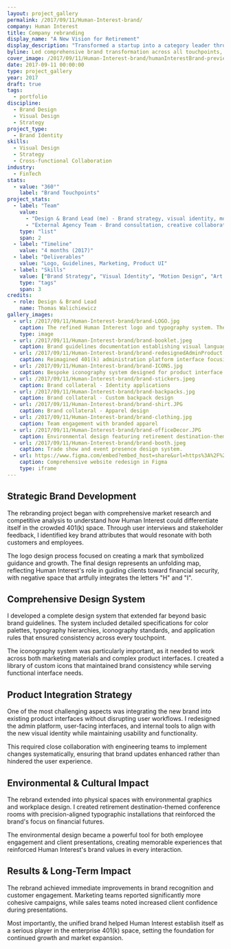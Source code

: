 ```yaml
---
layout: project_gallery
permalink: /2017/09/11/Human-Interest-brand/
company: Human Interest
title: Company rebranding
display_name: "A New Vision for Retirement"
display_description: "Transformed a startup into a category leader through comprehensive brand evolution that humanized financial planning"
byline: Led comprehensive brand transformation across all touchpoints, unifying visual identity, marketing, and product design
cover_image: /2017/09/11/Human-Interest-brand/humanInterestBrand-preview.png
date: 2017-09-11 00:00:00
type: project_gallery
year: 2017
draft: true
tags:
  - portfolio
discipline:
  - Brand Design
  - Visual Design
  - Strategy
project_type:
  - Brand Identity
skills:
  - Visual Design
  - Strategy
  - Cross-functional Collaboration
industry:
  - FinTech
stats:
  - value: "360°"
    label: "Brand Touchpoints"
project_stats:
  - label: "Team"
    value: 
      - "Design & Brand Lead (me) - Brand strategy, visual identity, motion design, art direction"
      - "External Agency Team - Brand consultation, creative collaboration, production support"
    type: "list"
    span: 2
  - label: "Timeline"
    value: "4 months (2017)"
  - label: "Deliverables"
    value: "Logo, Guidelines, Marketing, Product UI"
  - label: "Skills"
    value: ["Brand Strategy", "Visual Identity", "Motion Design", "Art Direction"]
    type: "tags"
    span: 3
credits:
  - role: Design & Brand Lead
    name: Thomas Walichiewicz
gallery_images:
  - url: /2017/09/11/Human-Interest-brand/brand-LOGO.jpg
    caption: The refined Human Interest logo and typography system. The mark symbolizes an unfolding map, representing the company's role in guiding clients toward financial security. The negative space artfully integrates the letters "H" and "I".
    type: image
  - url: /2017/09/11/Human-Interest-brand/brand-booklet.jpeg
    caption: Brand guidelines documentation establishing visual language and tone for all marketing communications.
  - url: /2017/09/11/Human-Interest-brand/brand-redesignedAdminProduct.png
    caption: Reimagined 401(k) administration platform interface focusing on usability and efficiency.
  - url: /2017/09/11/Human-Interest-brand/brand-ICONS.jpg
    caption: Bespoke iconography system designed for product interface and communications.
  - url: /2017/09/11/Human-Interest-brand/brand-stickers.jpeg
    caption: Brand collateral - Identity applications
  - url: /2017/09/11/Human-Interest-brand/brand-backpacks.jpg
    caption: Brand collateral - Custom backpack design
  - url: /2017/09/11/Human-Interest-brand/brand-shirt.JPG
    caption: Brand collateral - Apparel design
  - url: /2017/09/11/Human-Interest-brand/brand-clothing.jpg
    caption: Team engagement with branded apparel
  - url: /2017/09/11/Human-Interest-brand/brand-officeDecor.JPG
    caption: Environmental design featuring retirement destination-themed conference rooms, with precision-aligned typographic installations.
  - url: /2017/09/11/Human-Interest-brand/brand-booth.jpeg
    caption: Trade show and event presence design system.
  - url: https://www.figma.com/embed?embed_host=share&url=https%3A%2F%2Fwww.figma.com%2Ffile%2FGVWz5qon5XDndfOPLg71u9%2FHuman-Interest-rebranded-website%3Ftype%3Ddesign%26node-id%3D0%253A1%26mode%3Ddesign%26t%3Djw8FnbnjBlCvDwRB-1
    caption: Comprehensive website redesign in Figma
    type: iframe
---
```


## Strategic Brand Development

The rebranding project began with comprehensive market research and competitive analysis to understand how Human Interest could differentiate itself in the crowded 401(k) space. Through user interviews and stakeholder feedback, I identified key brand attributes that would resonate with both customers and employees.

The logo design process focused on creating a mark that symbolized guidance and growth. The final design represents an unfolding map, reflecting Human Interest's role in guiding clients toward financial security, with negative space that artfully integrates the letters "H" and "I".

## Comprehensive Design System

I developed a complete design system that extended far beyond basic brand guidelines. The system included detailed specifications for color palettes, typography hierarchies, iconography standards, and application rules that ensured consistency across every touchpoint.

The iconography system was particularly important, as it needed to work across both marketing materials and complex product interfaces. I created a library of custom icons that maintained brand consistency while serving functional interface needs.

## Product Integration Strategy

One of the most challenging aspects was integrating the new brand into existing product interfaces without disrupting user workflows. I redesigned the admin platform, user-facing interfaces, and internal tools to align with the new visual identity while maintaining usability and functionality.

This required close collaboration with engineering teams to implement changes systematically, ensuring that brand updates enhanced rather than hindered the user experience.

## Environmental & Cultural Impact

The rebrand extended into physical spaces with environmental graphics and workplace design. I created retirement destination-themed conference rooms with precision-aligned typographic installations that reinforced the brand's focus on financial futures.

The environmental design became a powerful tool for both employee engagement and client presentations, creating memorable experiences that reinforced Human Interest's brand values in every interaction.

## Results & Long-Term Impact

The rebrand achieved immediate improvements in brand recognition and customer engagement. Marketing teams reported significantly more cohesive campaigns, while sales teams noted increased client confidence during presentations.

Most importantly, the unified brand helped Human Interest establish itself as a serious player in the enterprise 401(k) space, setting the foundation for continued growth and market expansion.
